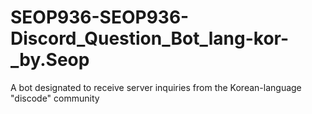 # SEOP936-SEOP936-Discord_Question_Bot_lang-kor-_by.Seop
A bot designated to receive server inquiries from the Korean-language "discode" community
